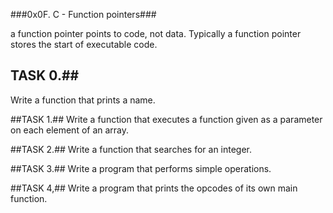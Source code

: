 ###0x0F. C - Function pointers###

a function pointer points to code, not data.
Typically a function pointer stores the start of executable code.


## TASK 0.##
Write a function that prints a name.

##TASK 1.##
Write a function that executes a function given as a parameter on each element of an array.

##TASK 2.##
Write a function that searches for an integer.

##TASK 3.##
Write a program that performs simple operations.

##TASK 4,##
Write a program that prints the opcodes of its own main function.